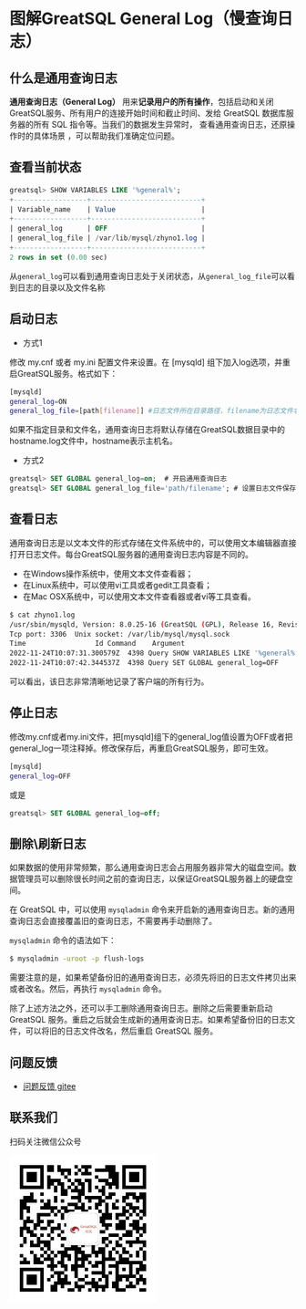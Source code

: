 # 图解GreatSQL General Log（慢查询日志）

## 什么是通用查询日志

**通用查询日志（General Log）** 用来**记录用户的所有操作**，包括启动和关闭GreatSQL服务、所有用户的连接开始时间和截止时间、发给 GreatSQL 数据库服务器的所有 SQL 指令等。当我们的数据发生异常时， 查看通用查询日志，还原操作时的具体场景 ，可以帮助我们准确定位问题。

## 查看当前状态

```sql
greatsql> SHOW VARIABLES LIKE '%general%';
+------------------+---------------------------+
| Variable_name    | Value                     |
+------------------+---------------------------+
| general_log      | OFF                       |
| general_log_file | /var/lib/mysql/zhyno1.log |
+------------------+---------------------------+
2 rows in set (0.00 sec)
```

从`general_log`可以看到通用查询日志处于关闭状态，从`general_log_file`可以看到日志的目录以及文件名称

## 启动日志

- 方式1

修改 my.cnf 或者 my.ini 配置文件来设置。在 [mysqld] 组下加入log选项，并重启GreatSQL服务。格式如下：

```bash
[mysqld]
general_log=ON
general_log_file=[path[filename]] #日志文件所在目录路径，filename为日志文件名  
```

如果不指定目录和文件名，通用查询日志将默认存储在GreatSQL数据目录中的hostname.log文件中，hostname表示主机名。

- 方式2

```sql
greatsql> SET GLOBAL general_log=on;  # 开启通用查询日志
greatsql> SET GLOBAL general_log_file='path/filename'; # 设置日志文件保存位置
```

## 查看日志

通用查询日志是以文本文件的形式存储在文件系统中的，可以使用文本编辑器直接打开日志文件。每台GreatSQL服务器的通用查询日志内容是不同的。

- 在Windows操作系统中，使用文本文件查看器；
- 在Linux系统中，可以使用vi工具或者gedit工具查看；
- 在Mac OSX系统中，可以使用文本文件查看器或者vi等工具查看。

```bash
$ cat zhyno1.log
/usr/sbin/mysqld, Version: 8.0.25-16 (GreatSQL (GPL), Release 16, Revision 8bb0e5af297). started with:
Tcp port: 3306  Unix socket: /var/lib/mysql/mysql.sock
Time                 Id Command    Argument
2022-11-24T10:07:31.300579Z  4398 Query SHOW VARIABLES LIKE '%general%'
2022-11-24T10:07:42.344537Z  4398 Query SET GLOBAL general_log=OFF
```

可以看出，该日志非常清晰地记录了客户端的所有行为。

## 停止日志

修改my.cnf或者my.ini文件，把[mysqld]组下的general_log值设置为OFF或者把general_log一项注释掉。修改保存后，再重启GreatSQL服务，即可生效。

```bash
[mysqld]
general_log=OFF
```

或是

```sql
greatsql> SET GLOBAL general_log=off;
```

## 删除\刷新日志

如果数据的使用非常频繁，那么通用查询日志会占用服务器非常大的磁盘空间。数据管理员可以删除很长时间之前的查询日志，以保证GreatSQL服务器上的硬盘空间。

在 GreatSQL 中，可以使用 `mysqladmin` 命令来开启新的通用查询日志。新的通用查询日志会直接覆盖旧的查询日志，不需要再手动删除了。

`mysqladmin` 命令的语法如下：

```bash
$ mysqladmin -uroot -p flush-logs
```

需要注意的是，如果希望备份旧的通用查询日志，必须先将旧的日志文件拷贝出来或者改名。然后，再执行 `mysqladmin` 命令。

除了上述方法之外，还可以手工删除通用查询日志。删除之后需要重新启动 GreatSQL 服务。重启之后就会生成新的通用查询日志。如果希望备份旧的日志文件，可以将旧的日志文件改名，然后重启 GreatSQL 服务。

**问题反馈**
---

- [问题反馈 gitee](https://gitee.com/GreatSQL/GreatSQL-Manual/issues)


**联系我们**
---

扫码关注微信公众号

![greatsql-wx](../greatsql-wx.jpg)
